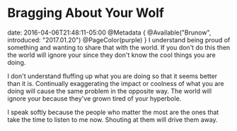 # Bragging About Your Wolf
date: 2016-04-06T21:48:11-05:00
@Metadata {
  @Available("Brunow", introduced: "2017.01.20")
  @PageColor(purple)
}
I understand being proud of something and wanting to share that with the world. If you don't do this then the world will ignore your since they don't know the cool things you are doing.

I don't understand fluffing up what you are doing so that it seems better than it is. Continually exaggerating the impact or coolness of what you are doing will cause the same problem in the opposite way. The world will ignore your because they've grown tired of your hyperbole.

I speak softly because the people who matter the most are the ones that take the time to listen to me now. Shouting at them will drive them away.
